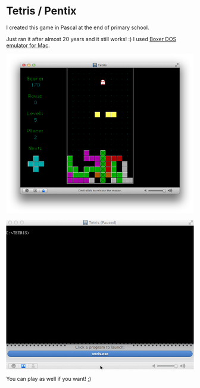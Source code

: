 Tetris / Pentix
===============

I created this game in Pascal at the end of primary school.

Just ran it after almost 20 years and it still works! :) I used [Boxer DOS emulator for Mac](http://boxerapp.com).

![Screen](https://raw.githubusercontent.com/davidhq/tetris/master/img/screen.png)

![Demo](https://raw.githubusercontent.com/davidhq/tetris/master/img/demo.gif)

You can play as well if you want! ;)

